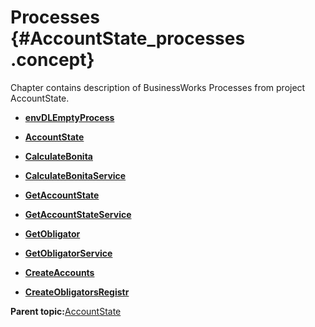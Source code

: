 # Processes {#AccountState_processes .concept}

Chapter contains description of BusinessWorks Processes from project AccountState.

-   **[envDLEmptyProcess](../../../projects/AccountState/envDLEmptyProcess.process.md)**  

-   **[AccountState](../../../projects/AccountState/ProcessDefinitions/AccountState.process.md)**  

-   **[CalculateBonita](../../../projects/AccountState/ProcessDefinitions/CalculateBonita/CalculateBonita.process.md)**  

-   **[CalculateBonitaService](../../../projects/AccountState/ProcessDefinitions/CalculateBonita/CalculateBonitaService.process.md)**  

-   **[GetAccountState](../../../projects/AccountState/ProcessDefinitions/GetAccountState/GetAccountState.process.md)**  

-   **[GetAccountStateService](../../../projects/AccountState/ProcessDefinitions/GetAccountState/GetAccountStateService.process.md)**  

-   **[GetObligator](../../../projects/AccountState/ProcessDefinitions/GetObligator/GetObligator.process.md)**  

-   **[GetObligatorService](../../../projects/AccountState/ProcessDefinitions/GetObligator/GetObligatorService.process.md)**  

-   **[CreateAccounts](../../../projects/AccountState/ProcessDefinitions/XMLCreator/CreateAccounts.process.md)**  

-   **[CreateObligatorsRegistr](../../../projects/AccountState/ProcessDefinitions/XMLCreator/CreateObligatorsRegistr.process.md)**  


**Parent topic:**[AccountState](../../../projects/AccountState/AccountState.md)

